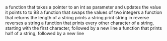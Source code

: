 a function that takes a pointer to an int as parameter and updates the value it points to to 98
a function that swaps the values of two integers
a function that returns the length of a string
prints a string
print string in reverse
reverses a string
a function that prints every other character of a string, starting with the first character, followed by a new line
a function that prints half of a string, followed by a new line
